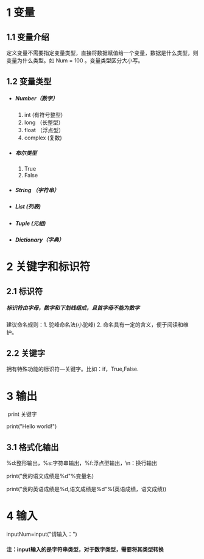 # 1 变量

## 1.1 变量介绍

定义变量不需要指定变量类型，直接将数据赋值给一个变量，数据是什么类型，则变量为什么类型。如 Num = 100 。变量类型区分大小写。

## 1.2 变量类型

* ##### Number（数字）

  1. int (有符号整型)
  2. long （长整型）
  3. float （浮点型）
  4. complex (复数)

* ##### 布尔类型

  1. True
  2.  False

* ##### String （字符串）

* ##### List (列表)

* ##### Tuple (元组)

* ##### Dictionary（字典）

# 2 关键字和标识符

## 2.1 标识符

##### 标识符由字母，数字和下划线组成，且首字母不能为数字

建议命名规则：1. 驼峰命名法(小驼峰)  2. 命名具有一定的含义，便于阅读和维护。

## 2.2 关键字

拥有特殊功能的标识符—关键字。比如：if，True,False.

# 3 输出

​	 print 关键字

 print("Hello world!")

## 3.1 格式化输出

%d:整形输出，%s:字符串输出，%f:浮点型输出，\n：换行输出

print("我的语文成绩是%d"%变量名)

print("我的英语成绩是%d,语文成绩是%d"%(英语成绩，语文成绩))

# 4 输入

inputNum=input("请输入：")

#### 注：input输入的是字符串类型，对于数字类型，需要将其类型转换



